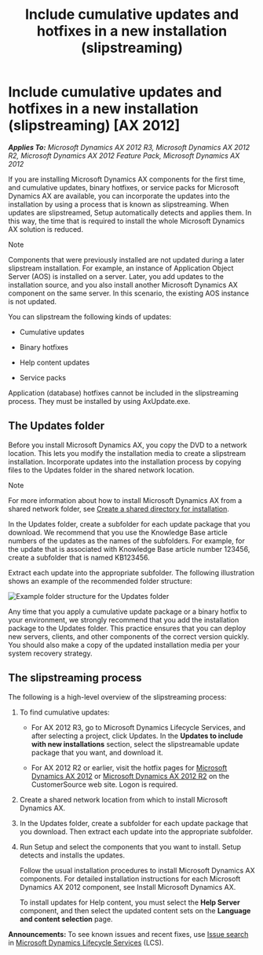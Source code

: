 ﻿---
title: Include cumulative updates and hotfixes in a new installation (slipstreaming)
TOCTitle: Include cumulative updates and hotfixes in a new installation (slipstreaming)
ms:assetid: bda5bb5d-78a2-491d-b2e4-713f1ef08a20
ms:mtpsurl: https://technet.microsoft.com/en-us/library/Hh378076(v=AX.60)
ms:contentKeyID: 36870659
ms.date: 05/01/2014
mtps_version: v=AX.60
---

# Include cumulative updates and hotfixes in a new installation (slipstreaming) [AX 2012]


_**Applies To:** Microsoft Dynamics AX 2012 R3, Microsoft Dynamics AX 2012 R2, Microsoft Dynamics AX 2012 Feature Pack, Microsoft Dynamics AX 2012_

If you are installing Microsoft Dynamics AX components for the first time, and cumulative updates, binary hotfixes, or service packs for Microsoft Dynamics AX are available, you can incorporate the updates into the installation by using a process that is known as slipstreaming. When updates are slipstreamed, Setup automatically detects and applies them. In this way, the time that is required to install the whole Microsoft Dynamics AX solution is reduced.


> [!NOTE]
> <P>Components that were previously installed are not updated during a later slipstream installation. For example, an instance of Application Object Server (AOS) is installed on a server. Later, you add updates to the installation source, and you also install another Microsoft Dynamics AX component on the same server. In this scenario, the existing AOS instance is not updated.</P>



You can slipstream the following kinds of updates:

  - Cumulative updates

  - Binary hotfixes

  - Help content updates

  - Service packs

Application (database) hotfixes cannot be included in the slipstreaming process. They must be installed by using AxUpdate.exe.

## The Updates folder

Before you install Microsoft Dynamics AX, you copy the DVD to a network location. This lets you modify the installation media to create a slipstream installation. Incorporate updates into the installation process by copying files to the Updates folder in the shared network location.


> [!NOTE]
> <P>For more information about how to install Microsoft Dynamics AX from a shared network folder, see <A href="create-a-shared-directory-for-installation.md">Create a shared directory for installation</A>.</P>



In the Updates folder, create a subfolder for each update package that you download. We recommend that you use the Knowledge Base article numbers of the updates as the names of the subfolders. For example, for the update that is associated with Knowledge Base article number 123456, create a subfolder that is named KB123456.

Extract each update into the appropriate subfolder. The following illustration shows an example of the recommended folder structure:

![Example folder structure for the Updates folder](images/Hh378076.UpdateFolderStructure(AX.60).png "Example folder structure for the Updates folder")

Any time that you apply a cumulative update package or a binary hotfix to your environment, we strongly recommend that you add the installation package to the Updates folder. This practice ensures that you can deploy new servers, clients, and other components of the correct version quickly. You should also make a copy of the updated installation media per your system recovery strategy.

## The slipstreaming process

The following is a high-level overview of the slipstreaming process:

1.  To find cumulative updates:
    
      - For AX 2012 R3, go to Microsoft Dynamics Lifecycle Services, and after selecting a project, click Updates. In the **Updates to include with new installations** section, select the slipstreamable update package that you want, and download it.
    
      - For AX 2012 R2 or earlier, visit the hotfix pages for [Microsoft Dynamics AX 2012](https://mbs.microsoft.com/customersource/downloads/hotfixes/ax2012hotfixes.htm) or [Microsoft Dynamics AX 2012 R2](https://mbs.microsoft.com/customersource/support/downloads/hotfixes/ax2012r2hotfixes.htm) on the CustomerSource web site. Logon is required.

2.  Create a shared network location from which to install Microsoft Dynamics AX.

3.  In the Updates folder, create a subfolder for each update package that you download. Then extract each update into the appropriate subfolder.

4.  Run Setup and select the components that you want to install. Setup detects and installs the updates.
    
    Follow the usual installation procedures to install Microsoft Dynamics AX components. For detailed installation instructions for each Microsoft Dynamics AX 2012 component, see Install Microsoft Dynamics AX.
    
    To install updates for Help content, you must select the **Help Server** component, and then select the updated content sets on the **Language and content selection** page.

  
**Announcements:** To see known issues and recent fixes, use [Issue search](http://go.microsoft.com/fwlink/?linkid=389258) in [Microsoft Dynamics Lifecycle Services](http://go.microsoft.com/fwlink/?linkid=306505) (LCS).

